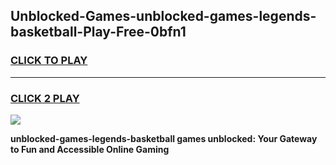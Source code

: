 
## Unblocked-Games-unblocked-games-legends-basketball-Play-Free-0bfn1
<h3>
<a href="https://premium76.site?title=unblocked-games-legends-basketball&ref=23A">CLICK TO PLAY</a></h3>
<hr>

<h3>
<a href="https://premium76.site?title=unblocked-games-legends-basketball&ref=23A">CLICK 2 PLAY</a>
  
</h3>

<a href="https://premium76.site?title=unblocked-games-legends-basketball&ref=23A"><img src="https://clearcache.store/games.png"></a>


**unblocked-games-legends-basketball games unblocked: Your Gateway to Fun and Accessible Online Gaming**
